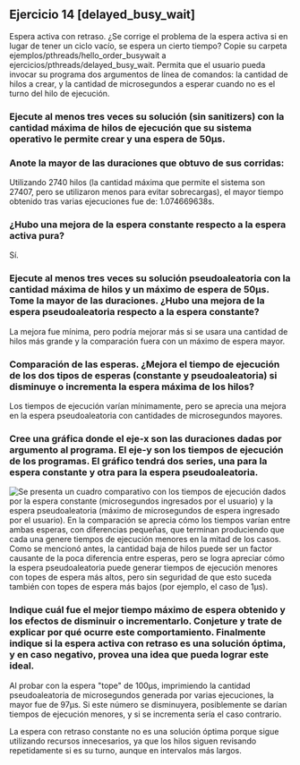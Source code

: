## Ejercicio 14 [delayed_busy_wait]
Espera activa con retraso. ¿Se corrige el problema de la espera activa si en lugar de tener un ciclo vacío, se espera un cierto tiempo? Copie su carpeta ejemplos/pthreads/hello_order_busywait a ejercicios/pthreads/delayed_busy_wait. Permita que el usuario pueda invocar su programa dos argumentos de línea de comandos: la cantidad de hilos a crear, y la cantidad de microsegundos a esperar cuando no es el turno del hilo de ejecución.

### Ejecute al menos tres veces su solución (sin sanitizers) con la cantidad máxima de hilos de ejecución que su sistema operativo le permite crear y una espera de 50µs.
### Anote la mayor de las duraciones que obtuvo de sus corridas:
Utilizando 2740 hilos (la cantidad máxima que permite el sistema son 27407, pero se utilizaron menos para evitar sobrecargas), el mayor tiempo obtenido tras varias ejecuciones fue de: 1.074669638s.


### ¿Hubo una mejora de la espera constante respecto a la espera activa pura?
Sí.


### Ejecute al menos tres veces su solución pseudoaleatoria con la cantidad máxima de hilos y un máximo de espera de 50µs. Tome la mayor de las duraciones. ¿Hubo una mejora de la espera pseudoaleatoria respecto a la espera constante?
La mejora fue mínima, pero podría mejorar más si se usara una cantidad de hilos más grande y la comparación fuera con un máximo de espera mayor.


### Comparación de las esperas. ¿Mejora el tiempo de ejecución de los dos tipos de esperas (constante y pseudoaleatoria) si disminuye o incrementa la espera máxima de los hilos?
Los tiempos de ejecución varían mínimamente, pero se aprecia una mejora en la espera pseudoaleatoria con cantidades de microsegundos mayores.


### Cree una gráfica donde el eje-x son las duraciones dadas por argumento al programa. El eje-y son los tiempos de ejecución de los programas. El gráfico tendrá dos series, una para la espera constante y otra para la espera pseudoaleatoria.
![Se presenta un cuadro comparativo con los tiempos de ejecución dados por la espera constante (microsegundos ingresados por el usuario) y la espera pseudoaleatoria (máximo de microsegundos de espera ingresado por el usuario). En la comparación se aprecia cómo los tiempos varían entre ambas esperas, con diferencias pequeñas, que terminan produciendo que cada una genere tiempos de ejecución menores en la mitad de los casos. Como se mencionó antes, la cantidad baja de hilos puede ser un factor causante de la poca diferencia entre esperas, pero se logra apreciar cómo la espera pseudoaleatoria puede generar tiempos de ejecución menores con topes de espera más altos, pero sin seguridad de que esto suceda también con topes de espera más bajos (por ejemplo, el caso de 1µs).](Constant_vs_Pseudorandom.png)


### Indique cuál fue el mejor tiempo máximo de espera obtenido y los efectos de disminuir o incrementarlo. Conjeture y trate de explicar por qué ocurre este comportamiento. Finalmente indique si la espera activa con retraso es una solución óptima, y en caso negativo, provea una idea que pueda lograr este ideal.
Al probar con la espera "tope" de 100µs, imprimiendo la cantidad pseudoaleatoria de microsegundos generada por varias ejecuciones, la mayor fue de 97µs. Si este número se disminuyera, posiblemente se darían tiempos de ejecución menores, y si se incrementa sería el caso contrario.

La espera con retraso constante no es una solución óptima porque sigue utilizando recursos innecesarios, ya que los hilos siguen revisando repetidamente si es su turno, aunque en intervalos más largos.
